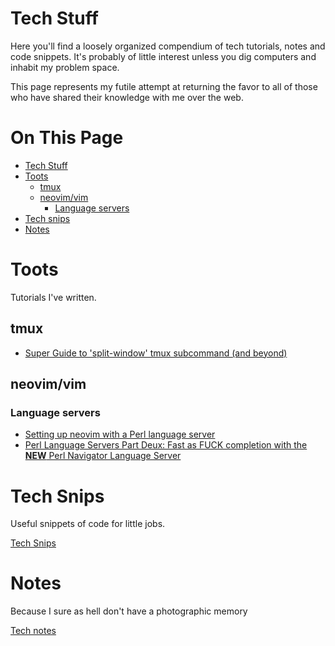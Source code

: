 # Tech Stuff

Here you'll find a loosely organized compendium of tech tutorials, notes and code snippets. It's probably of little interest unless you dig computers and inhabit my problem space.

This page represents my futile attempt at returning the favor to all of those who have shared their knowledge with me over the web.

# On This Page

- [Tech Stuff](#tech-stuff)
- [Toots](#toots)
    - [tmux](#tmux)
    - [neovim/vim](#neovimvim)
        - [Language servers](#language-servers)
- [Tech snips](#tech-snips)
- [Notes](#notes)

# Toots

Tutorials I've written. 

## tmux
* [Super Guide to 'split-window' tmux subcommand (and beyond)](Super-Guide-to-'split-window'-tmux-subcommand-(and-beyond)) 

## neovim/vim

### Language servers
* [Setting up neovim with a Perl language server](setting_up_lsp_nvim-lspconfig_and_perl_in_neovim.md)
* [Perl Language Servers Part Deux: Fast as FUCK completion with the **NEW** Perl Navigator Language Server](fast_as_fuck_perl_language_server_and_completion.md)
 
# Tech Snips

Useful snippets of code for little jobs.

[Tech Snips](snips/Tech-Snips.md)

# Notes

Because I sure as hell don't have a photographic memory

[Tech notes](notes/tech/index)

